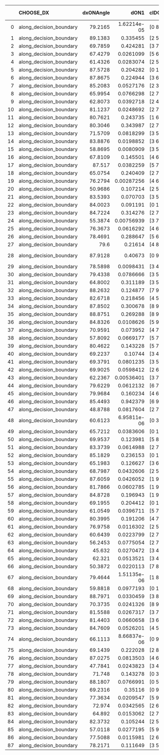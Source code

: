 |    | CHOOSE_DX               |   dxONAngle |        dON1 | cIDON1   |   dON_patch_1 |   nTON |         dON |   dxOFFAngle |       dOFF1 | cIDOFF1   |   dOFF_patch_1 |   nTOFF |        dOFF | SUCCESS   |   nExp |   dual_point_id |   subpoint_time_seconds |   total_execution_time |       logp |         dOFF/dON | Vote dOFF>dON   |
|---:|:------------------------|------------:|------------:|:---------|--------------:|-------:|------------:|-------------:|------------:|:----------|---------------:|--------:|------------:|:----------|-------:|----------------:|------------------------:|-----------------------:|-----------:|-----------------:|:----------------|
|  0 | along_decision_boundary |     79.2165 | 1.62214e-05 | [0 8]    |   1.62214e-05 |      1 | 1.62214e-05 |      86.2616 | 0.444029    | [1 8]     |    0.444029    |       1 | 0.444029    | True      |      1 |               1 |                2.53206  |                2.88337 |  0         |  27373           | True            |
|  1 | along_decision_boundary |     89.1383 | 0.335455    | [2 5]    |   0.335455    |      1 | 0.335455    |      76.5782 | 0.0843527   | [2 5]     |    0.0843527   |       1 | 0.0843527   | False     |      2 |               4 |                4.06202  |                7.03476 | -0.5       |      0.251457    | False           |
|  2 | along_decision_boundary |     69.7859 | 0.424281    | [3 7]    |   0.424281    |      1 | 0.424281    |      77.5392 | 0.196621    | [3 7]     |    0.196621    |       1 | 0.196621    | False     |      3 |              14 |                3.15175  |               14.2202  | -0         |      0.463423    | False           |
|  3 | along_decision_boundary |     67.4279 | 0.0261099   | [5 6]    |   0.0261099   |      1 | 0.0261099   |      87.8658 | 0.196626    | [5 6]     |    0.196626    |       1 | 0.196626    | True      |      4 |              17 |                2.10346  |               20.4359  | -0.166667  |      7.53069     | True            |
|  4 | along_decision_boundary |     61.4326 | 0.0283074   | [2 5]    |   0.0283074   |      1 | 0.0283074   |      64.2706 | 0.0122593   | [2 5]     |    0.0122593   |       1 | 0.0122593   | False     |      5 |              18 |                0.895161 |               21.338   | -0         |      0.433079    | False           |
|  5 | along_decision_boundary |     87.5728 | 0.204282    | [0 1]    |   0.204282    |      1 | 0.204282    |      81.3878 | 0.0774138   | [0 1]     |    0.0774138   |       1 | 0.0774138   | False     |      6 |              19 |                1.20202  |               22.545   | -0.1       |      0.378955    | False           |
|  6 | along_decision_boundary |     87.8675 | 0.224944    | [3 6]    |   0.224944    |      1 | 0.224944    |      85.0318 | 0.499514    | [3 6]     |    0.499514    |       1 | 0.499514    | True      |      7 |              25 |                3.73084  |               34.3124  | -0.333333  |      2.22062     | True            |
|  7 | along_decision_boundary |     85.2083 | 0.0527176   | [2 3]    |   0.0527176   |      1 | 0.0527176   |      77.4817 | 0.0462499   | [2 3]     |    0.0462499   |       1 | 0.0462499   | False     |      8 |              27 |                1.29723  |               36.7532  | -0.0714286 |      0.877313    | False           |
|  8 | along_decision_boundary |     65.9954 | 0.0766298   | [2 7]    |   0.0766298   |      1 | 0.0766298   |      81.7156 | 0.0149612   | [2 7]     |    0.0149612   |       1 | 0.0149612   | False     |      9 |              30 |                0.928499 |               42.2869  | -0.25      |      0.19524     | False           |
|  9 | along_decision_boundary |     62.8073 | 0.0392718   | [2 4]    |   0.0392718   |      1 | 0.0392718   |      67.2618 | 0.0436999   | [2 4]     |    0.0436999   |       1 | 0.0436999   | True      |     10 |              31 |                1.58071  |               43.8756  | -0.5       |      1.11275     | True            |
| 10 | along_decision_boundary |     81.1237 | 0.0248692   | [2 7]    |   0.0248692   |      1 | 0.0248692   |      87.6689 | 0.0112998   | [2 7]     |    0.0112998   |       1 | 0.0112998   | False     |     11 |              38 |                1.09232  |               49.1279  | -0.2       |      0.454368    | False           |
| 11 | along_decision_boundary |     80.7621 | 0.243735    | [1 6]    |   0.243735    |      1 | 0.243735    |      65.1125 | 0.0845646   | [0 6]     |    0.0845646   |       1 | 0.0845646   | False     |     12 |              40 |                2.09248  |               51.2751  | -0.409091  |      0.346953    | False           |
| 12 | along_decision_boundary |     80.3046 | 0.343987    | [2 7]    |   0.343987    |      1 | 0.343987    |      76.0319 | 0.119794    | [2 7]     |    0.119794    |       1 | 0.119794    | False     |     13 |              41 |                2.65466  |               53.9388  | -0.666667  |      0.348251    | False           |
| 13 | along_decision_boundary |     71.5709 | 0.0818299   | [3 5]    |   0.0818299   |      1 | 0.0818299   |      61.3675 | 0.135355    | [3 5]     |    0.135355    |       1 | 0.135355    | True      |     14 |              42 |                3.28783  |               57.2316  | -0.961538  |      1.65411     | True            |
| 14 | along_decision_boundary |     83.8876 | 0.0198852   | [3 6]    |   0.0198852   |      1 | 0.0198852   |      85.9865 | 0.0644133   | [3 6]     |    0.0644133   |       1 | 0.0644133   | True      |     15 |              43 |                1.32172  |               58.5583  | -0.571429  |      3.23926     | True            |
| 15 | along_decision_boundary |     58.8695 | 0.0080909   | [3 5]    |   0.0080909   |      1 | 0.0080909   |      68.5533 | 0.593161    | [3 5]     |    0.593161    |       1 | 0.593161    | True      |     16 |              47 |                4.38307  |               63.0609  | -0.3       |     73.3121      | True            |
| 16 | along_decision_boundary |     67.8109 | 0.145501    | [4 6]    |   0.145501    |      1 | 0.145501    |      66.2149 | 0.519114    | [4 6]     |    0.519114    |       1 | 0.519114    | True      |     17 |              48 |                3.00054  |               66.0694  | -0.125     |      3.56776     | True            |
| 17 | along_decision_boundary |     87.517  | 0.0382259   | [5 7]    |   0.0382259   |      1 | 0.0382259   |      83.9472 | 0.0226672   | [5 7]     |    0.0226672   |       1 | 0.0226672   | False     |     18 |              50 |                0.862057 |               66.9879  | -0.0294118 |      0.59298     | False           |
| 18 | along_decision_boundary |     65.0754 | 0.240409    | [2 7]    |   0.240409    |      1 | 0.240409    |      87.8664 | 0.147882    | [2 7]     |    0.147882    |       1 | 0.147882    | False     |     19 |              51 |                2.17665  |               69.1735  | -0.111111  |      0.615125    | False           |
| 19 | along_decision_boundary |     76.2794 | 0.00287256  | [4 6]    |   0.00287256  |      1 | 0.00287256  |      85.8731 | 0.0890652   | [4 6]     |    0.0890652   |       1 | 0.0890652   | True      |     20 |              52 |                3.13212  |               72.3107  | -0.236842  |     31.0055      | True            |
| 20 | along_decision_boundary |     50.9686 | 0.107214    | [2 5]    |   0.107214    |      1 | 0.107214    |      72.4668 | 0.053652    | [2 5]     |    0.053652    |       1 | 0.053652    | False     |     21 |              57 |                1.48867  |               80.5628  | -0.1       |      0.500419    | False           |
| 21 | along_decision_boundary |     83.5393 | 0.070703    | [3 5]    |   0.070703    |      1 | 0.070703    |      77.5645 | 0.0922223   | [3 5]     |    0.0922223   |       1 | 0.0922223   | True      |     22 |              58 |                2.19975  |               82.7696  | -0.214286  |      1.30436     | True            |
| 22 | along_decision_boundary |     84.0023 | 0.091191    | [0 1]    |   0.091191    |      1 | 0.091191    |      75.5804 | 0.313826    | [0 1]     |    0.313826    |       1 | 0.313826    | True      |     23 |              59 |                4.01403  |               86.7926  | -0.0909091 |      3.44142     | True            |
| 23 | along_decision_boundary |     84.7224 | 0.314276    | [2 7]    |   0.314276    |      1 | 0.314276    |      83.8845 | 0.0589365   | [2 7]     |    0.0589365   |       1 | 0.0589365   | False     |     24 |              66 |                2.24458  |               96.9582  | -0.0217391 |      0.187531    | False           |
| 24 | along_decision_boundary |     55.3874 | 0.00756939  | [3 7]    |   0.00756939  |      1 | 0.00756939  |      52.7739 | 0.0480184   | [3 7]     |    0.0480184   |       1 | 0.0480184   | True      |     25 |              67 |                0.903797 |               97.87    | -0.0833333 |      6.34377     | True            |
| 25 | along_decision_boundary |     76.3673 | 0.0616292   | [4 6]    |   0.0616292   |      1 | 0.0616292   |      77.826  | 0.103513    | [4 6]     |    0.103513    |       1 | 0.103513    | True      |     26 |              70 |                2.81828  |              103.025   | -0.02      |      1.67961     | True            |
| 26 | along_decision_boundary |     78.4691 | 0.288647    | [5 6]    |   0.288647    |      1 | 0.288647    |      69.1202 | 0.0160743   | [5 6]     |    0.0160743   |       1 | 0.0160743   | False     |     27 |              71 |                3.34335  |              106.373   | -0         |      0.0556884   | False           |
| 27 | along_decision_boundary |     79.6    | 0.21614     | [4 8]    |   0.21614     |      1 | 0.21614     |      78.4815 | 0.258588    | [4 8]     |    0.258588    |       1 | 0.258588    | True      |     28 |              73 |                2.61262  |              109.055   | -0.0185185 |      1.19639     | True            |
| 28 | along_decision_boundary |     87.9128 | 0.40673     | [0 9]    |   0.40673     |      1 | 0.40673     |      77.6743 | 6.53948e-05 | [1 9]     |    6.53948e-05 |       1 | 6.53948e-05 | False     |     29 |              74 |                2.00176  |              111.063   | -0         |      0.000160782 | False           |
| 29 | along_decision_boundary |     78.5898 | 0.0098431   | [3 4]    |   0.0098431   |      1 | 0.0098431   |      81.6783 | 0.045636    | [3 4]     |    0.045636    |       1 | 0.045636    | True      |     30 |              75 |                1.13367  |              112.206   | -0.0172414 |      4.63634     | True            |
| 30 | along_decision_boundary |     79.4338 | 0.0786666   | [3 5]    |   0.0786666   |      1 | 0.0786666   |      78.1803 | 0.205035    | [3 5]     |    0.205035    |       1 | 0.205035    | True      |     31 |              76 |                4.30565  |              116.517   | -0         |      2.60638     | True            |
| 31 | along_decision_boundary |     64.8002 | 0.311189    | [3 5]    |   0.311189    |      1 | 0.311189    |      65.1768 | 0.129399    | [3 5]     |    0.129399    |       1 | 0.129399    | False     |     32 |              77 |                2.94196  |              119.472   | -0.016129  |      0.41582     | False           |
| 32 | along_decision_boundary |     88.2632 | 0.124877    | [7 9]    |   0.124877    |      1 | 0.124877    |      84.7234 | 0.184192    | [7 9]     |    0.184192    |       1 | 0.184192    | True      |     33 |              79 |                2.78303  |              122.315   | -0         |      1.47499     | True            |
| 33 | along_decision_boundary |     82.6718 | 0.218456    | [4 5]    |   0.218456    |      1 | 0.218456    |      76.8294 | 0.00825975  | [4 5]     |    0.00825975  |       1 | 0.00825975  | False     |     34 |              82 |                2.09546  |              124.507   | -0.0151515 |      0.0378097   | False           |
| 34 | along_decision_boundary |     87.8502 | 0.300678    | [8 9]    |   0.300678    |      1 | 0.300678    |      75.1359 | 0.305693    | [8 9]     |    0.305693    |       1 | 0.305693    | True      |     35 |              83 |                4.86251  |              129.377   | -0         |      1.01668     | True            |
| 35 | along_decision_boundary |     88.8751 | 0.269288    | [8 9]    |   0.269288    |      1 | 0.269288    |      78.4955 | 0.324287    | [8 9]     |    0.324287    |       1 | 0.324287    | True      |     36 |              84 |                4.98906  |              134.372   | -0.0142857 |      1.20424     | True            |
| 36 | along_decision_boundary |     84.8326 | 0.0108626   | [5 9]    |   0.0108626   |      1 | 0.0108626   |      72.8808 | 0.0366825   | [5 9]     |    0.0366825   |       1 | 0.0366825   | True      |     37 |              92 |                1.36997  |              154.45    | -0.0555556 |      3.37696     | True            |
| 37 | along_decision_boundary |     70.9591 | 0.073952    | [4 7]    |   0.073952    |      1 | 0.073952    |      76.7243 | 0.0597809   | [4 7]     |    0.0597809   |       1 | 0.0597809   | False     |     38 |              95 |                2.06464  |              159.799   | -0.121622  |      0.808375    | False           |
| 38 | along_decision_boundary |     57.8092 | 0.0669177   | [5 7]    |   0.0669177   |      1 | 0.0669177   |      63.9218 | 0.186607    | [5 7]     |    0.186607    |       1 | 0.186607    | True      |     39 |              99 |                4.31298  |              167.976   | -0.0526316 |      2.78861     | True            |
| 39 | along_decision_boundary |     80.4622 | 0.143228    | [5 7]    |   0.143228    |      1 | 0.143228    |      77.7527 | 0.215565    | [5 7]     |    0.215565    |       1 | 0.215565    | True      |     40 |             103 |                3.67537  |              171.769   | -0.115385  |      1.50504     | True            |
| 40 | along_decision_boundary |     69.2237 | 0.10744     | [3 4]    |   0.10744     |      1 | 0.10744     |      79.0669 | 0.0288485   | [3 4]     |    0.0288485   |       1 | 0.0288485   | False     |     41 |             104 |                1.53549  |              173.309   | -0.2       |      0.268509    | False           |
| 41 | along_decision_boundary |     69.3791 | 0.0801235   | [3 5]    |   0.0801235   |      1 | 0.0801235   |      58.6325 | 0.0608466   | [3 5]     |    0.0608466   |       1 | 0.0608466   | False     |     42 |             107 |                1.92293  |              181.468   | -0.109756  |      0.75941     | False           |
| 42 | along_decision_boundary |     69.9025 | 0.0598412   | [2 6]    |   0.0598412   |      1 | 0.0598412   |      65.224  | 0.00563132  | [2 6]     |    0.00563132  |       1 | 0.00563132  | False     |     43 |             109 |                1.08409  |              186.344   | -0.047619  |      0.0941045   | False           |
| 43 | along_decision_boundary |     62.2367 | 0.00536401  | [3 7]    |   0.00536401  |      1 | 0.00536401  |      70.4675 | 0.0701987   | [3 7]     |    0.0701987   |       1 | 0.0701987   | True      |     44 |             111 |                1.66928  |              188.053   | -0.0116279 |     13.087       | True            |
| 44 | along_decision_boundary |     79.6229 | 0.0612132   | [6 7]    |   0.0612132   |      1 | 0.0612132   |      78.0883 | 0.0645295   | [6 7]     |    0.0645295   |       1 | 0.0645295   | True      |     45 |             112 |                2.85722  |              190.915   | -0.0454545 |      1.05418     | True            |
| 45 | along_decision_boundary |     79.9684 | 0.160234    | [4 6]    |   0.160234    |      1 | 0.160234    |      68.2071 | 0.0671749   | [4 6]     |    0.0671749   |       1 | 0.0671749   | False     |     46 |             118 |                2.96047  |              205.527   | -0.1       |      0.41923     | False           |
| 46 | along_decision_boundary |     85.4493 | 0.942379    | [6 9]    |   0.942379    |      1 | 0.942379    |      65.6689 | 0.532974    | [6 9]     |    0.532974    |       1 | 0.532974    | False     |     47 |             119 |                5.9392   |              211.474   | -0.0434783 |      0.565562    | False           |
| 47 | along_decision_boundary |     48.8788 | 0.0817604   | [2 7]    |   0.0817604   |      1 | 0.0817604   |      63.5501 | 0.151422    | [2 7]     |    0.151422    |       1 | 0.151422    | True      |     48 |             122 |                3.45275  |              215.035   | -0.0106383 |      1.85202     | True            |
| 48 | along_decision_boundary |     60.6123 | 6.95811e-06 | [0 3]    |   6.95811e-06 |      1 | 6.95811e-06 |      86.4539 | 0.475845    | [1 3]     |    0.475845    |       1 | 0.475845    | True      |     49 |             126 |                2.64589  |              220.078   | -0.0416667 |  68387.1         | True            |
| 49 | along_decision_boundary |     65.7212 | 0.0383606   | [0 1]    |   0.0383606   |      1 | 0.0383606   |      68.8444 | 0.0101967   | [0 1]     |    0.0101967   |       1 | 0.0101967   | False     |     50 |             131 |                1.51808  |              221.788   | -0.0918367 |      0.265813    | False           |
| 50 | along_decision_boundary |     69.9537 | 0.123981    | [5 8]    |   0.123981    |      1 | 0.123981    |      74.2787 | 0.330043    | [5 8]     |    0.330043    |       1 | 0.330043    | True      |     51 |             132 |                3.29212  |              225.086   | -0.04      |      2.66204     | True            |
| 51 | along_decision_boundary |     83.3739 | 0.0614988   | [2 7]    |   0.0614988   |      1 | 0.0614988   |      85.2218 | 0.0743784   | [2 7]     |    0.0743784   |       1 | 0.0743784   | True      |     52 |             135 |                2.28311  |              227.486   | -0.0882353 |      1.20943     | True            |
| 52 | along_decision_boundary |     85.1829 | 0.236153    | [0 1]    |   0.236153    |      1 | 0.236153    |      85.6293 | 0.200038    | [0 1]     |    0.200038    |       1 | 0.200038    | False     |     53 |             136 |                2.43373  |              229.927   | -0.153846  |      0.847068    | False           |
| 53 | along_decision_boundary |     65.1983 | 0.126627    | [3 6]    |   0.126627    |      1 | 0.126627    |      58.2641 | 0.0621697   | [3 6]     |    0.0621697   |       1 | 0.0621697   | False     |     54 |             138 |                3.36878  |              233.349   | -0.0849057 |      0.490966    | False           |
| 54 | along_decision_boundary |     68.7987 | 0.0432606   | [2 5]    |   0.0432606   |      1 | 0.0432606   |      68.6384 | 0.0526006   | [2 5]     |    0.0526006   |       1 | 0.0526006   | True      |     55 |             140 |                1.79728  |              240.047   | -0.037037  |      1.2159      | True            |
| 55 | along_decision_boundary |     87.6059 | 0.0426052   | [1 9]    |   0.0426052   |      1 | 0.0426052   |      73.8316 | 0.100358    | [0 9]     |    0.100358    |       1 | 0.100358    | True      |     56 |             142 |                2.28729  |              244.51    | -0.0818182 |      2.35553     | True            |
| 56 | along_decision_boundary |     81.7866 | 0.0602785   | [1 9]    |   0.0602785   |      1 | 0.0602785   |      68.7636 | 0.192396    | [0 9]     |    0.192396    |       1 | 0.192396    | True      |     57 |             143 |                2.32707  |              246.842   | -0.142857  |      3.19179     | True            |
| 57 | along_decision_boundary |     84.8728 | 0.196943    | [1 9]    |   0.196943    |      1 | 0.196943    |      67.7351 | 0.0857802   | [0 9]     |    0.0857802   |       1 | 0.0857802   | False     |     58 |             144 |                2.51147  |              249.361   | -0.219298  |      0.435558    | False           |
| 58 | along_decision_boundary |     69.1955 | 0.204412    | [0 1]    |   0.204412    |      1 | 0.204412    |      72.1643 | 0.45245     | [0 1]     |    0.45245     |       1 | 0.45245     | True      |     59 |             145 |                4.78415  |              254.155   | -0.137931  |      2.21341     | True            |
| 59 | along_decision_boundary |     61.0549 | 0.0396711   | [5 7]    |   0.0396711   |      1 | 0.0396711   |      70.8049 | 0.0626479   | [5 7]     |    0.0626479   |       1 | 0.0626479   | True      |     60 |             150 |                1.8278   |              256.195   | -0.211864  |      1.57918     | True            |
| 60 | along_decision_boundary |     80.3995 | 0.191206    | [4 7]    |   0.191206    |      1 | 0.191206    |      84.2092 | 0.213295    | [4 7]     |    0.213295    |       1 | 0.213295    | True      |     61 |             151 |                2.32746  |              258.531   | -0.3       |      1.11552     | True            |
| 61 | along_decision_boundary |     76.9758 | 0.0116302   | [2 5]    |   0.0116302   |      1 | 0.0116302   |      77.1501 | 0.025471    | [2 5]     |    0.025471    |       1 | 0.025471    | True      |     62 |             154 |                0.966169 |              259.595   | -0.401639  |      2.19007     | True            |
| 62 | along_decision_boundary |     60.6439 | 0.0223799   | [2 7]    |   0.0223799   |      1 | 0.0223799   |      78.3027 | 0.0554299   | [2 7]     |    0.0554299   |       1 | 0.0554299   | True      |     63 |             158 |                1.8884   |              262.715   | -0.516129  |      2.47677     | True            |
| 63 | along_decision_boundary |     56.2453 | 0.0775054   | [2 7]    |   0.0775054   |      1 | 0.0775054   |      77.1104 | 0.109981    | [2 7]     |    0.109981    |       1 | 0.109981    | True      |     64 |             160 |                2.03398  |              264.794   | -0.642857  |      1.41902     | True            |
| 64 | along_decision_boundary |     45.632  | 0.0270472   | [3 4]    |   0.0270472   |      1 | 0.0270472   |      53.5986 | 0.0746313   | [3 4]     |    0.0746313   |       1 | 0.0746313   | True      |     65 |             161 |                1.45662  |              266.258   | -0.78125   |      2.7593      | True            |
| 65 | along_decision_boundary |     62.321  | 0.0513521   | [3 4]    |   0.0513521   |      1 | 0.0513521   |      69.2171 | 0.00523813  | [3 4]     |    0.00523813  |       1 | 0.00523813  | False     |     66 |             162 |                1.18185  |              267.447   | -0.930769  |      0.102004    | False           |
| 66 | along_decision_boundary |     50.3872 | 0.0220113   | [7 8]    |   0.0220113   |      1 | 0.0220113   |      48.7867 | 0.0664837   | [7 8]     |    0.0664837   |       1 | 0.0664837   | True      |     67 |             164 |                1.1019   |              268.591   | -0.757576  |      3.02043     | True            |
| 67 | along_decision_boundary |     79.4644 | 1.51135e-06 | [1 8]    |   1.51135e-06 |      1 | 1.51135e-06 |      82.2753 | 0.635766    | [1 8]     |    0.635766    |       1 | 0.635766    | True      |     68 |             165 |                3.68224  |              272.279   | -0.902985  | 420661           | True            |
| 68 | along_decision_boundary |     59.8818 | 0.0977193   | [0 1]    |   0.0977193   |      1 | 0.0977193   |      82.3824 | 0.282317    | [0 1]     |    0.282317    |       1 | 0.282317    | True      |     69 |             169 |                4.10083  |              278.992   | -1.05882   |      2.88906     | True            |
| 69 | along_decision_boundary |     88.7971 | 0.0330459   | [3 8]    |   0.0330459   |      1 | 0.0330459   |      69.6028 | 0.176879    | [3 8]     |    0.176879    |       1 | 0.176879    | True      |     70 |             172 |                3.38375  |              282.489   | -1.22464   |      5.35252     | True            |
| 70 | along_decision_boundary |     70.3735 | 0.0241326   | [8 9]    |   0.0241326   |      1 | 0.0241326   |      68.5458 | 0.209968    | [8 9]     |    0.209968    |       1 | 0.209968    | True      |     71 |             173 |                3.75587  |              286.252   | -1.4       |      8.70058     | True            |
| 71 | along_decision_boundary |     81.5588 | 0.0267317   | [3 7]    |   0.0267317   |      1 | 0.0267317   |      80.1848 | 0.541259    | [3 7]     |    0.541259    |       1 | 0.541259    | True      |     72 |             174 |                6.78417  |              293.041   | -1.58451   |     20.2479      | True            |
| 72 | along_decision_boundary |     81.4403 | 0.0660658   | [3 6]    |   0.0660658   |      1 | 0.0660658   |      81.2338 | 0.101119    | [3 6]     |    0.101119    |       1 | 0.101119    | True      |     73 |             175 |                2.60639  |              295.657   | -1.77778   |      1.53057     | True            |
| 73 | along_decision_boundary |     84.7609 | 0.0526201   | [4 5]    |   0.0526201   |      1 | 0.0526201   |      77.9247 | 0.0865648   | [4 5]     |    0.0865648   |       1 | 0.0865648   | True      |     74 |             176 |                1.98821  |              297.654   | -1.97945   |      1.64509     | True            |
| 74 | along_decision_boundary |     66.1113 | 8.66837e-06 | [0 9]    |   8.66837e-06 |      1 | 8.66837e-06 |      82.2212 | 0.116335    | [1 9]     |    0.116335    |       1 | 0.116335    | True      |     75 |             177 |                2.01791  |              299.68    | -2.18919   |  13420.6         | True            |
| 75 | along_decision_boundary |     69.1439 | 0.222028    | [2 8]    |   0.222028    |      1 | 0.222028    |      67.8349 | 0.407577    | [2 8]     |    0.407577    |       1 | 0.407577    | True      |     76 |             179 |                6.19842  |              307.64    | -2.40667   |      1.8357      | True            |
| 76 | along_decision_boundary |     87.0275 | 0.0813503   | [4 6]    |   0.0813503   |      1 | 0.0813503   |      83.4516 | 0.067265    | [4 6]     |    0.067265    |       1 | 0.067265    | False     |     77 |             180 |                2.49295  |              310.14    | -2.63158   |      0.826856    | False           |
| 77 | along_decision_boundary |     47.7841 | 0.0243823   | [3 4]    |   0.0243823   |      1 | 0.0243823   |      61.4728 | 0.124966    | [3 4]     |    0.124966    |       1 | 0.124966    | True      |     78 |             183 |                2.05118  |              313.772   | -2.34416   |      5.12527     | True            |
| 78 | along_decision_boundary |     71.748  | 0.143278    | [0 3]    |   0.143278    |      1 | 0.143278    |      85.438  | 0.268334    | [1 3]     |    0.268334    |       1 | 0.268334    | True      |     79 |             186 |                4.375    |              319.575   | -2.5641    |      1.87282     | True            |
| 79 | along_decision_boundary |     88.1807 | 0.0766991   | [0 5]    |   0.0766991   |      1 | 0.0766991   |      78.7022 | 0.0613033   | [0 5]     |    0.0613033   |       1 | 0.0613033   | False     |     80 |             187 |                2.09704  |              321.677   | -2.79114   |      0.799271    | False           |
| 80 | along_decision_boundary |     69.2316 | 0.35116     | [0 9]    |   0.35116     |      1 | 0.35116     |      82.8146 | 0.0449561   | [1 9]     |    0.0449561   |       1 | 0.0449561   | False     |     81 |             189 |                3.03343  |              324.747   | -2.5       |      0.128022    | False           |
| 81 | along_decision_boundary |     77.3634 | 0.0209547   | [5 9]    |   0.0209547   |      1 | 0.0209547   |      78.4804 | 0.0865981   | [5 9]     |    0.0865981   |       1 | 0.0865981   | True      |     82 |             190 |                2.47033  |              327.223   | -2.2284    |      4.13263     | True            |
| 82 | along_decision_boundary |     72.974  | 0.0342565   | [2 6]    |   0.0342565   |      1 | 0.0342565   |      73.7906 | 0.144062    | [2 6]     |    0.144062    |       1 | 0.144062    | True      |     83 |             191 |                2.40804  |              329.64    | -2.43902   |      4.2054      | True            |
| 83 | along_decision_boundary |     64.892  | 0.0153062   | [2 7]    |   0.0153062   |      1 | 0.0153062   |      77.9928 | 0.0364049   | [2 7]     |    0.0364049   |       1 | 0.0364049   | True      |     84 |             192 |                1.99719  |              331.645   | -2.65663   |      2.37845     | True            |
| 84 | along_decision_boundary |     82.3732 | 0.105244    | [2 5]    |   0.105244    |      1 | 0.105244    |      86.6282 | 0.25912     | [2 5]     |    0.25912     |       1 | 0.25912     | True      |     85 |             196 |                2.64074  |              337.275   | -2.88095   |      2.46209     | True            |
| 85 | along_decision_boundary |     57.0118 | 0.0277195   | [5 9]    |   0.0277195   |      1 | 0.0277195   |      64.8373 | 0.346561    | [5 9]     |    0.346561    |       1 | 0.346561    | True      |     86 |             197 |                2.5552   |              339.84    | -3.11176   |     12.5024      | True            |
| 86 | along_decision_boundary |     77.5088 | 0.0115981   | [2 6]    |   0.0115981   |      1 | 0.0115981   |      76.5822 | 0.109142    | [2 6]     |    0.109142    |       1 | 0.109142    | True      |     87 |             200 |                2.08531  |              345.64    | -3.34884   |      9.41032     | True            |
| 87 | along_decision_boundary |     78.2171 | 0.111649    | [3 5]    |   0.111649    |      1 | 0.111649    |      70.6612 | 0.438013    | [3 5]     |    0.438013    |       1 | 0.438013    | True      |     88 |             201 |                2.89795  |              348.546   | -3.59195   |      3.92312     | True            |